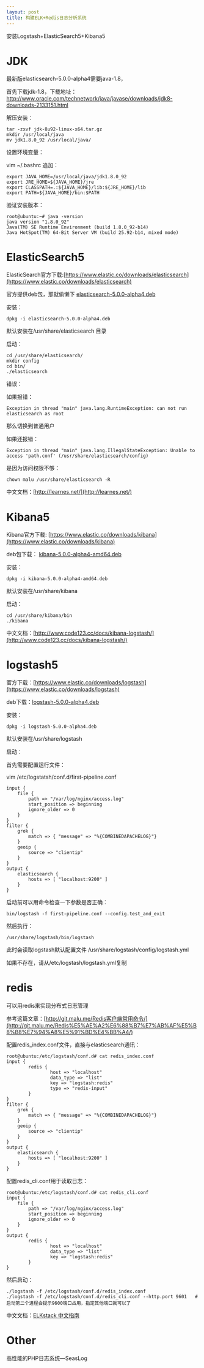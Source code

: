 ```yaml
---
layout: post
title: 构建ELK+Redis日志分析系统
---
```


安装Logstash+ElasticSearch5+Kibana5

# JDK

最新版elasticsearch-5.0.0-alpha4需要java-1.8，

首先下载jdk-1.8，下载地址：[http://www.oracle.com/technetwork/java/javase/downloads/jdk8-downloads-2133151.html
](http://www.oracle.com/technetwork/java/javase/downloads/jdk8-downloads-2133151.html)

解压安装：

	tar -zxvf jdk-8u92-linux-x64.tar.gz
	mkdir /usr/local/java
    mv jdk1.8.0_92 /usr/local/java/

设置环境变量：

vim ~/.bashrc 追加：

	export JAVA_HOME=/usr/local/java/jdk1.8.0_92
	export JRE_HOME=${JAVA_HOME}/jre  
	export CLASSPATH=.:${JAVA_HOME}/lib:${JRE_HOME}/lib  
	export PATH=${JAVA_HOME}/bin:$PATH

验证安装版本：

	root@ubuntu:~# java -version
	java version "1.8.0_92"
	Java(TM) SE Runtime Environment (build 1.8.0_92-b14)
	Java HotSpot(TM) 64-Bit Server VM (build 25.92-b14, mixed mode)

# ElasticSearch5

ElasticSearch官方下载:[https://www.elastic.co/downloads/elasticsearch](https://www.elastic.co/downloads/elasticsearch)

官方提供deb包，那就偷懒下 [elasticsearch-5.0.0-alpha4.deb](https://download.elastic.co/elasticsearch/release/org/elasticsearch/distribution/deb/elasticsearch/5.0.0-alpha4/elasticsearch-5.0.0-alpha4.deb)

安装：

	dpkg -i elasticsearch-5.0.0-alpha4.deb

默认安装在/usr/share/elasticsearch 目录

启动：

	cd /usr/share/elasticsearch/
	mkdir config
	cd bin/
	./elasticsearch

错误：

如果报错：

	Exception in thread "main" java.lang.RuntimeException: can not run elasticsearch as root

那么切换到普通用户

如果还报错：

	Exception in thread "main" java.lang.IllegalStateException: Unable to access 'path.conf' (/usr/share/elasticsearch/config)

是因为访问权限不够：

	chown malu /usr/share/elasticsearch -R

中文文档：[http://learnes.net/](http://learnes.net/)

# Kibana5

Kibana官方下载: [https://www.elastic.co/downloads/kibana](https://www.elastic.co/downloads/kibana)

deb包下载： [kibana-5.0.0-alpha4-amd64.deb](https://download.elastic.co/kibana/kibana/kibana-5.0.0-alpha4-amd64.deb)

安装：

	dpkg -i kibana-5.0.0-alpha4-amd64.deb

默认安装在/usr/share/kibana

启动：

	cd /usr/share/kibana/bin
	./kibana

中文文档：[http://www.code123.cc/docs/kibana-logstash/](http://www.code123.cc/docs/kibana-logstash/)

# logstash5

官方下载：[https://www.elastic.co/downloads/logstash](https://www.elastic.co/downloads/logstash)

deb下载：[logstash-5.0.0-alpha4.deb](https://download.elastic.co/logstash/logstash/packages/debian/logstash-5.0.0-alpha4.deb)

安装：

	dpkg -i logstash-5.0.0-alpha4.deb

默认安装在/usr/share/logstash

启动：

首先需要配置运行文件：

vim /etc/logstatsh/conf.d/first-pipeline.conf

	input {
	    file {
	        path => "/var/log/nginx/access.log"
	        start_position => beginning
	        ignore_older => 0
	    }
	}
	filter {
	    grok {
	        match => { "message" => "%{COMBINEDAPACHELOG}"}
	    }
	    geoip {
	        source => "clientip"
	    }
	}
	output {
	    elasticsearch {
	        hosts => [ "localhost:9200" ]
	    }
	}

启动前可以用命令检查一下参数是否正确：

	bin/logstash -f first-pipeline.conf --config.test_and_exit

然后执行：

	/usr/share/logstash/bin/logstash
	
此时会读取logstash默认配置文件 /usr/share/logstash/config/logstash.yml

如果不存在，请从/etc/logstash/logstash.yml复制


# redis

可以用redis来实现分布式日志管理

参考这篇文章：[http://git.malu.me/Redis客户端常用命令/](http://git.malu.me/Redis%E5%AE%A2%E6%88%B7%E7%AB%AF%E5%B8%B8%E7%94%A8%E5%91%BD%E4%BB%A4/)

配置redis_index.conf文件，直接与elasticsearch通讯：

	root@ubuntu:/etc/logstash/conf.d# cat redis_index.conf
	input {
	        redis {
	                host => "localhost"
	                data_type => "list"
	                key => "logstash:redis"
	                type => "redis-input"
	        }
	}
	filter {
	    grok {
	        match => { "message" => "%{COMBINEDAPACHELOG}"}
	    }
	    geoip {
	        source => "clientip"
	    }
	}
	output {
	    elasticsearch {
	        hosts => [ "localhost:9200" ]
	    }
	}

配置redis_cli.conf用于读取日志：

	root@ubuntu:/etc/logstash/conf.d# cat redis_cli.conf 
	input {
	    file {
	        path => "/var/log/nginx/access.log"
	        start_position => beginning
	        ignore_older => 0
	    }
	}
	output {
	        redis {
	                host => "localhost"
	                data_type => "list"
	                key => "logstash:redis"
	        }
	}

然后启动：

	./logstash -f /etc/logstash/conf.d/redis_index.conf
	./logstash -f /etc/logstash/conf.d/redis_cli.conf --http.port 9601   #启动第二个进程会提示9600端口占用，指定其他端口就可以了


中文文档：[ELKstack 中文指南](https://www.gitbook.com/book/chenryn/kibana-guide-cn/details)



# Other


高性能的PHP日志系统—SeasLog

